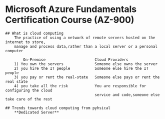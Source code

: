 # Microsoft Azure Fundamentals Certification Course (AZ-900) 

    ## What is cloud computing
        The practice of using a network of remote servers hosted on the internet to store,
        manage and process data,rather than a local server or a personal computer

            On-Premise                      Cloud Providers
        1) You own the servers              Someone else owns the server
        2) you hire the IT people           Someone else hire the IT people
        3) you pay or rent the real-state   Someone else pays or rent the real state
        4) you take all the risk            You are responsible for configuring the cloud 
                                            service and code,someone else take care of the rest
    
    ## Trends towards cloud computing from pyhsical 
        **Dedicated Server**
